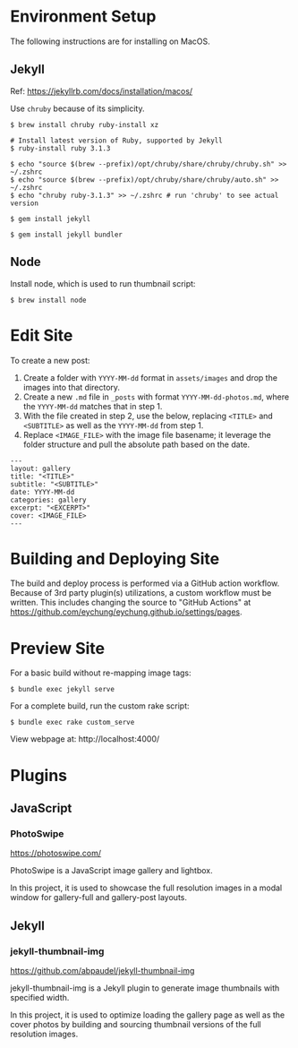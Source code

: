 # Environment Setup
The following instructions are for installing on MacOS.

## Jekyll
Ref: https://jekyllrb.com/docs/installation/macos/

Use `chruby` because of its simplicity.
```
$ brew install chruby ruby-install xz

# Install latest version of Ruby, supported by Jekyll
$ ruby-install ruby 3.1.3

$ echo "source $(brew --prefix)/opt/chruby/share/chruby/chruby.sh" >> ~/.zshrc
$ echo "source $(brew --prefix)/opt/chruby/share/chruby/auto.sh" >> ~/.zshrc
$ echo "chruby ruby-3.1.3" >> ~/.zshrc # run 'chruby' to see actual version

$ gem install jekyll

$ gem install jekyll bundler
```

## Node
Install node, which is used to run thumbnail script:
```
$ brew install node
```

# Edit Site
To create a new post:
1. Create a folder with `YYYY-MM-dd` format in `assets/images` and drop the images into that directory.
2. Create a new `.md` file in `_posts` with format `YYYY-MM-dd-photos.md`, where the `YYYY-MM-dd` matches that in step 1.
3. With the file created in step 2, use the below, replacing `<TITLE>` and `<SUBTITLE>` as well as the `YYYY-MM-dd` from step 1.
4. Replace `<IMAGE_FILE>` with the image file basename; it leverage the folder structure and pull the absolute path based on the date.
```
---
layout: gallery
title: "<TITLE>"
subtitle: "<SUBTITLE>"
date: YYYY-MM-dd
categories: gallery
excerpt: "<EXCERPT>"
cover: <IMAGE_FILE>
---
```

# Building and Deploying Site
The build and deploy process is performed via a GitHub action workflow. Because of 3rd party plugin(s) utilizations, a custom workflow must be written. This includes changing the source to "GitHub Actions" at https://github.com/eychung/eychung.github.io/settings/pages.

# Preview Site
For a basic build without re-mapping image tags:
```
$ bundle exec jekyll serve
```

For a complete build, run the custom rake script:
```
$ bundle exec rake custom_serve
```

View webpage at: http://localhost:4000/

# Plugins
## JavaScript
### PhotoSwipe
https://photoswipe.com/

PhotoSwipe is a JavaScript image gallery and lightbox.

In this project, it is used to showcase the full resolution images in a modal window for gallery-full and gallery-post layouts.

## Jekyll
### jekyll-thumbnail-img
https://github.com/abpaudel/jekyll-thumbnail-img

jekyll-thumbnail-img is a Jekyll plugin to generate image thumbnails with specified width.

In this project, it is used to optimize loading the gallery page as well as the cover photos by building and sourcing thumbnail versions of the full resolution images.
